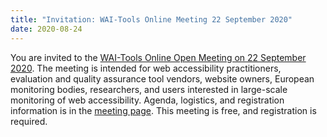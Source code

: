 ```yaml
---
title: "Invitation: WAI-Tools Online Meeting 22 September 2020"
date: 2020-08-24
---
```

You are invited to the <a href="https://www.w3.org/WAI/about/projects/wai-tools/third-open-meeting/">WAI-Tools Online Open Meeting on 22 September 2020</a>. The meeting is intended for web accessibility practitioners, evaluation and quality assurance tool vendors, website owners, European monitoring bodies, researchers, and users interested in large-scale monitoring of web accessibility. Agenda, logistics, and registration information is in the <a href="https://www.w3.org/WAI/about/projects/wai-tools/third-open-meeting/">meeting page</a>. This meeting is free, and registration is required.
